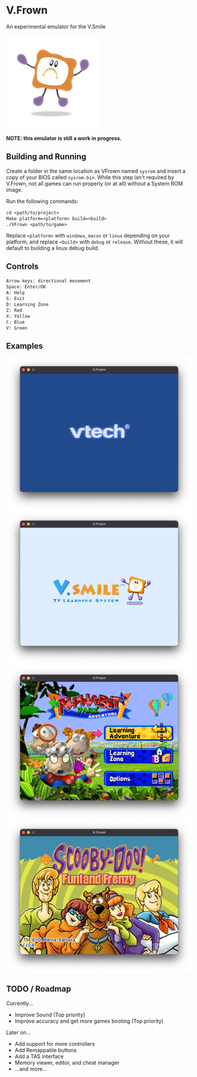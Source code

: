 # V.Frown
 An experimental emulator for the V.Smile

 ![VFrown Logo](images/icon.png)

**NOTE: this emulator is still a work in progress.**

## Building and Running
Create a folder in the same location as VFrown named `sysrom` and insert a copy of your BIOS called `sysrom.bin`. While this step isn't required by V.Frown, not all games can run properly (or at all) without a System ROM image.


Run the following commands:
```
cd <path/to/project>
Make platform=<platform> build=<build>
./VFrown <path/to/game>
```
Replace `<platform>` with `windows`, `macos` or `linux` depending on your platform,
and replace `<build>` with `debug` or `release`. Without these, it will default to building a linux debug build.


## Controls
```
Arrow keys: directional movement
Space: Enter/OK
A: Help
S: Exit
D: Learning Zone
Z: Red
X: Yellow
C: Blue
V: Green
```

## Examples
![VTech Logo](images/Logo1.png)
![VSmile Logo](images/Logo2.png)
![Alphabet Park Adventure](images/AlphabetPark1.png)
![Scooby-Doo! Funland Frenzy](images/ScoobyDoo1.png)

## TODO / Roadmap
Currently...
- Improve Sound (Top priority)
- Improve accuracy and get more games booting (Top priority)

Later on...
- Add support for more controllers
- Add Remappable buttons
- Add a TAS interface
- Memory viewer, editor, and cheat manager
- ...and more...
